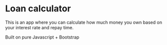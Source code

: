 # Loan calculator

This is an app where you can calculate how much money you own based on your interest rate and repay time.

Built on pure Javascript + Bootstrap
